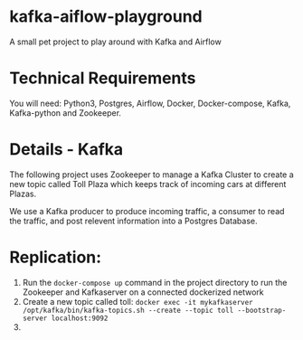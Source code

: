# kafka-aiflow-playground
A small pet project to play around with Kafka and Airflow

# Technical Requirements 
You will need: Python3, Postgres, Airflow, Docker, Docker-compose, Kafka, Kafka-python and Zookeeper.

# Details - Kafka
The following project uses Zookeeper to manage a Kafka Cluster to create a new topic called Toll Plaza which keeps track of incoming cars at different Plazas.

We use a Kafka producer to produce incoming traffic, a consumer to read the traffic, and post relevent information into a Postgres Database. 

# Replication:

1. Run the `docker-compose up` command in the project directory to run the Zookeeper and Kafkaserver on a connected dockerized network
2. Create a new topic called toll:
   `docker exec -it mykafkaserver /opt/kafka/bin/kafka-topics.sh --create --topic toll --bootstrap-server localhost:9092`
3. 
